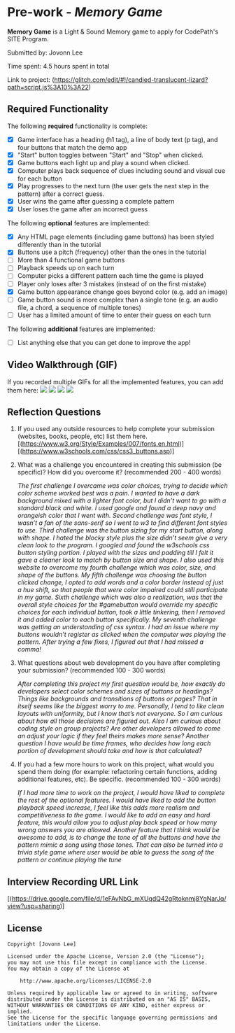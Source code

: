 # Pre-work - *Memory Game*

**Memory Game** is a Light & Sound Memory game to apply for CodePath's SITE Program. 

Submitted by: Jovonn Lee

Time spent: 4.5 hours spent in total

Link to project: (https://glitch.com/edit/#!/candied-translucent-lizard?path=script.js%3A10%3A22)

## Required Functionality

The following **required** functionality is complete:

* [x] Game interface has a heading (h1 tag), a line of body text (p tag), and four buttons that match the demo app
* [x] "Start" button toggles between "Start" and "Stop" when clicked. 
* [x] Game buttons each light up and play a sound when clicked. 
* [x] Computer plays back sequence of clues including sound and visual cue for each button
* [x] Play progresses to the next turn (the user gets the next step in the pattern) after a correct guess. 
* [x] User wins the game after guessing a complete pattern
* [x] User loses the game after an incorrect guess

The following **optional** features are implemented:

* [x] Any HTML page elements (including game buttons) has been styled differently than in the tutorial
* [x] Buttons use a pitch (frequency) other than the ones in the tutorial
* [ ] More than 4 functional game buttons
* [ ] Playback speeds up on each turn
* [ ] Computer picks a different pattern each time the game is played
* [ ] Player only loses after 3 mistakes (instead of on the first mistake)
* [x] Game button appearance change goes beyond color (e.g. add an image)
* [ ] Game button sound is more complex than a single tone (e.g. an audio file, a chord, a sequence of multiple tones)
* [ ] User has a limited amount of time to enter their guess on each turn

The following **additional** features are implemented:

- [ ] List anything else that you can get done to improve the app!

## Video Walkthrough (GIF)


If you recorded multiple GIFs for all the implemented features, you can add them here:
![](https://i.imgur.com/7s78emL.gif)
![](gif2-link-here)
![](gif3-link-here)
![](gif4-link-here)

## Reflection Questions
1. If you used any outside resources to help complete your submission (websites, books, people, etc) list them here. 
[(https://www.w3.org/Style/Examples/007/fonts.en.html)]
[(https://www.w3schools.com/css/css3_buttons.asp)]

2. What was a challenge you encountered in creating this submission (be specific)? How did you overcome it? (recommended 200 - 400 words) 
    
    *The first challenge I overcame was color choices, trying to decide which color scheme worked best was a pain.  I wanted to have a dark background mixed with a lighter font color, but I didn’t want to go with a standard black and white.  I used google and found a deep navy and orangeish color that I went with.  Second challenge was font style, I wasn’t a fan of the sans-serif so I went to w3 to find different font styles to use.  Third challenge was the button sizing for my start button, along with shape.  I hated the blocky style plus the size didn’t seem give a very clean look to the program.  I googled and found the w3schools css button styling portion.  I played with the sizes and padding till I felt it gave a cleaner look to match by button size and shape.  I also used this website to overcome my fourth challenge which was color, size, and shape of the buttons.  My fifth challenge was choosing the button clicked change, I opted to add words and a color border instead of just a hue shift, so that people that were color impaired could still participate in my game.  Sixth challenge which was also a realization, was that the overall style choices for the #gamebutton would override my specific choices for each individual button, took a little tinkering, then I removed it and added color to each button specifically.  My seventh challenge was getting an understanding of css syntax.  I had an issue where my buttons wouldn’t register as clicked when the computer was playing the pattern.  After trying a few fixes, I figured out that I had missed a comma!*

3. What questions about web development do you have after completing your submission? (recommended 100 - 300 words) 
    
    *After completing this project my first question would be, how exactly do developers select color schemes and sizes of buttons or headings?  Things like backgrounds and transitions of buttons or pages?  That in itself seems like the biggest worry to me.  Personally, I tend to like clean layouts with uniformity, but I know that’s not everyone. So I am curious about how all those decisions are figured out.  Also I am curious about coding style on group projects?  Are other developers allowed to come an adjust your logic if they feel theirs makes more sense?  Another question I have would be time frames, who decides how long each portion of development should take and how is that calculated?*

4. If you had a few more hours to work on this project, what would you spend them doing (for example: refactoring certain functions, adding additional features, etc). Be specific. (recommended 100 - 300 words) 
    
    *If I had more time to work on the project, I would have liked to complete the rest of the optional features.  I would have liked to add the button playback speed increase, I feel like this adds more realism and competitiveness to the game.  I would like to add an easy and hard feature, this would allow you to adjust play back speed or how many wrong answers you are allowed.  Another feature that I think would be awesome to add, is to change the tone of all the buttons and have the pattern mimic a song using those tones.  That can also be turned into a trivia style game where user would be able to guess the song of the pattern or continue playing the tune*



## Interview Recording URL Link

[(https://drive.google.com/file/d/1eFAvNbG_mXUqdQ42gRtoknmj8YgNarJq/view?usp=sharing)]


## License

    Copyright [Jovonn Lee]

    Licensed under the Apache License, Version 2.0 (the "License");
    you may not use this file except in compliance with the License.
    You may obtain a copy of the License at

        http://www.apache.org/licenses/LICENSE-2.0

    Unless required by applicable law or agreed to in writing, software
    distributed under the License is distributed on an "AS IS" BASIS,
    WITHOUT WARRANTIES OR CONDITIONS OF ANY KIND, either express or implied.
    See the License for the specific language governing permissions and
    limitations under the License.
